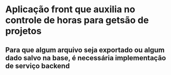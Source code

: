 # Aplicação front que auxilia no controle de horas para getsão de projetos
## Para que algum arquivo seja exportado ou algum dado salvo na base, é necessária implementação de serviço backend